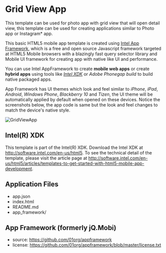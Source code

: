 Grid View App
==================
This template can be used for photo app with grid view that will open detail view, this template can be used for creating applications similar to Photo app or Instagram* app.

This basic HTML5 mobile app template is created using [Intel App Framework](https://github.com/01org/appframework), which is a free and open source Javascript framework targeted at HTML5 Mobile browsers with a blazingly fast query selector library and Mobile UI framework for creating app with native like UI and performance.

You can use Intel AppFramework to create __mobile web apps__ or create __hybrid apps__ using tools like [_Intel XDK_](http://xdk-software.intel.com/) or _Adobe Phonegap build_ to build native packaged apps.

App Framework has UI themes which look and feel similar to _iPhone_, _iPad_, _Android_, _Windows Phone_, _Blackberry 10_ and _Tizen_, the UI theme will be automatically applied by default when opened on these devices. Notice the screenshots below, the app code is same but the look and feel changes to match the device's native style.

![GridViewApp](https://raw.github.com/gomobile/template-grid-view/master/screenshot.png)

Intel(R) XDK
-------------------------------------------
This template is part of the Intel(R) XDK. 
Download the Intel XDK at http://software.intel.com/en-us/html5.
To see the technical detail of the template, please visit the article page 
at http://software.intel.com/en-us/html5/articles/templates-to-get-started-with-html5-mobile-app-development. 

Application Files
-----------------
* app.json
* index.html
* README.md
* app_framework/


App Framework (formerly jQ.Mobi)
-----------------------------------------------------------------------------
* source:  https://github.com/01org/appframework
* license: https://github.com/01org/appframework/blob/master/license.txt